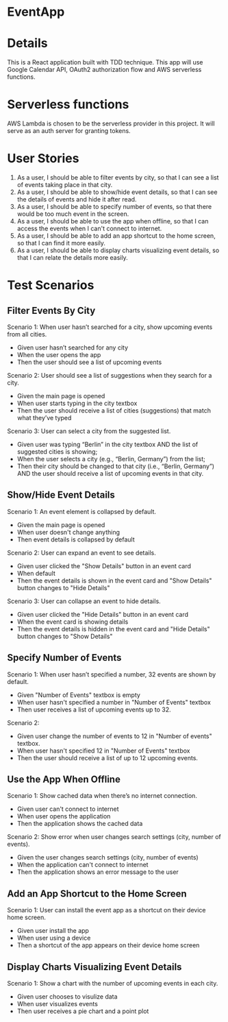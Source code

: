 # EventApp

# Details
This is a React application built with TDD technique. This app will use Google Calendar API, OAuth2 authorization flow and AWS serverless functions.

# Serverless functions
AWS Lambda is chosen to be the serverless provider in this project. It will serve as an auth server for granting tokens. 

# User Stories
1. As a user, I should be able to filter events by city, so that I can see a list of events taking place in that city.
2. As a user, I should be able to show/hide event details, so that I can see the details of events and hide it after read.
3. As a user, I should be able to specify number of events, so that there would be too much event in the screen.
4. As a user, I should be able to use the app when offline, so that I can access the events when I can't connect to internet.
5. As a user, I should be able to add an app shortcut to the home screen, so that I can find it more easily.
6. As a user, I should be able to display charts visualizing event details, so that I can relate the details more easily.

# Test Scenarios
## Filter Events By City
Scenario 1: When user hasn’t searched for a city, show upcoming events from all cities.
- Given user hasn’t searched for any city
- When the user opens the app
- Then the user should see a list of upcoming events

Scenario 2: User should see a list of suggestions when they search for a city.
- Given the main page is opened
- When user starts typing in the city textbox
- Then the user should receive a list of cities (suggestions) that match what they’ve typed

Scenario 3: User can select a city from the suggested list.
- Given user was typing “Berlin” in the city textbox AND the list of suggested cities is showing;
- When the user selects a city (e.g., “Berlin, Germany”) from the list;
- Then their city should be changed to that city (i.e., “Berlin, Germany”) AND the user should receive a list of upcoming events in that city.

## Show/Hide Event Details
Scenario 1: An event element is collapsed by default.
- Given the main page is opened
- When user doesn't change anything
- Then event details is collapsed by default

Scenario 2: User can expand an event to see details.
- Given user clicked the "Show Details" button in an event card
- When default
- Then the event details is shown in the event card and "Show Details" button changes to "Hide Details"

Scenario 3: User can collapse an event to hide details.
- Given user clicked the "Hide Details" button in an event card
- When the event card is showing details
- Then the event details is hidden in the event card and "Hide Details" button changes to "Show Details"

## Specify Number of Events
Scenario 1: When user hasn’t specified a number, 32 events are shown by default.
- Given "Number of Events" textbox is empty
- When user hasn't specified a number in "Number of Events" textbox
- Then user receives a list of upcoming events up to 32.

Scenario 2: 
- Given user change the number of events to 12 in "Number of events" textbox.
- When user hasn't specified 12 in "Number of Events" textbox
- Then the user should receive a list of up to 12 upcoming events.

## Use the App When Offline
Scenario 1: Show cached data when there’s no internet connection.
- Given user can't connect to internet
- When user opens the application
- Then the application shows the cached data

Scenario 2: Show error when user changes search settings (city, number of events).
- Given the user changes search settings (city, number of events)
- When the application can't connect to internet
- Then the application shows an error message to the user

##  Add an App Shortcut to the Home Screen
Scenario 1: User can install the event app as a shortcut on their device home screen.
- Given user install the app
- When user using a device
- Then a shortcut of the app appears on their device home screen

## Display Charts Visualizing Event Details
Scenario 1: Show a chart with the number of upcoming events in each city.
- Given user chooses to visulize data
- When user visualizes events
- Then user receives a pie chart and a point plot
